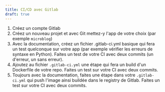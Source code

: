 ```yaml
---
title: CI/CD avec Gitlab
draft: true
---
```


1. Créez un compte Gitlab
2. Créez un nouveau projet et avec Git mettez-y l'app de votre choix (par exemple `microblog`)
3. Avec la documentation, créez un fichier .gitlab-ci.yml basique qui fera un test quelconque sur votre app (par exemple vérifier les erreurs de syntaxe en Python). Faites un test de votre CI avec deux commits (un d'erreur, un sans erreur).
4. Ajoutez au fichier `.gitlab-ci.yml` une étape qui fera un build d'un Dockerfile de votre repo. Faites un test sur votre CI avec deux commits.
5. Toujours avec la documentation, faites une étape dans votre `.gitlab-ci.yml` qui push l'image ainsi buildée dans le registry de Gitlab. Faites un test sur votre CI avec deux commits.
